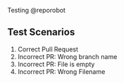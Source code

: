 Testing @reporobot

## Test Scenarios

1. Correct Pull Request
2. Incorrect PR: Wrong branch name
3. Incorrect PR: File is empty
4. Incorrect PR: Wrong Filename
